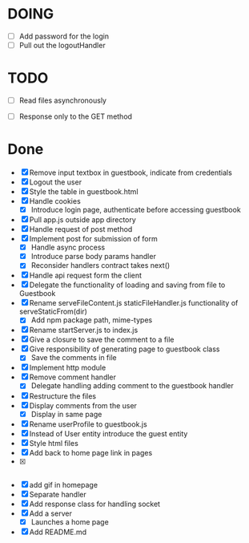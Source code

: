 # DOING

  - [ ] Add password for the login
  - [ ] Pull out the logoutHandler

# TODO

  - [ ] Read files asynchronously

  - [ ] Response only to the GET method
  
# Done

  - [x] Remove input textbox in guestbook, indicate from credentials
  - [x] Logout the user
  - [x] Style the table in guestbook.html
  - [x] Handle cookies
    - [x] Introduce login page, authenticate before accessing guestbook
  - [x] Pull app.js outside app directory
  - [x] Handle request of post method
  - [x] Implement post for submission of form
    - [x] Handle async process
    - [x] Introduce parse body params handler
    - [x] Reconsider handlers contract takes next()
  - [x] Handle api request form the client
  - [x] Delegate the functionality of loading and saving from file to Guestbook
  - [x] Rename serveFileContent.js staticFileHandler.js functionality of serveStaticFrom(dir)
    - [x] Add npm package path, mime-types
  - [x] Rename startServer.js to index.js
  - [x] Give a closure to save the comment to a file
  - [x] Give responsibility of generating page to guestbook class
    - [x] Save the comments in file
  - [x] Implement http module
  - [x] Remove comment handler
    - [x] Delegate handling adding comment to the guestbook handler
  - [x] Restructure the files
  - [x] Display comments from the user
    - [x] Display in same page
  - [x] Rename userProfile to guestbook.js
  - [x] Instead of User entity introduce the guest entity
  - [x] Style html files
  - [x] Add back to home page link in pages
  - [x] ~~~Serve file in the server~~~
  - [x] add gif in homepage
  - [x] Separate handler
  - [x] Add response class for handling socket
  - [x] Add a server
    - [x] Launches a home page
- [x] Add README.md
